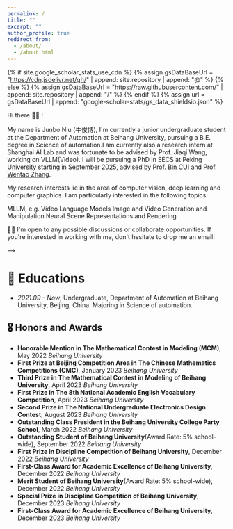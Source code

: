 ```yaml
---
permalink: /
title: ""
excerpt: ""
author_profile: true
redirect_from: 
  - /about/
  - /about.html
---
```


{% if site.google_scholar_stats_use_cdn %}
{% assign gsDataBaseUrl = "https://cdn.jsdelivr.net/gh/" | append: site.repository | append: "@" %}
{% else %}
{% assign gsDataBaseUrl = "https://raw.githubusercontent.com/" | append: site.repository | append: "/" %}
{% endif %}
{% assign url = gsDataBaseUrl | append: "google-scholar-stats/gs_data_shieldsio.json" %}

<span class='anchor' id='about-me'></span>

Hi there 👋👋 !

My name is Junbo Niu (牛俊博), I'm currently a junior undergraduate student at the Department of Automation at Beihang University, pursuing a B.E. degree in Science of automation.I am currently also a research intern at Shanghai AI Lab and was fortunate to be advised by Prof. Jiaqi Wang, working on VLLM(Video). I will be pursuing a PhD in EECS at Peking University starting in September 2025, advised by Prof. [Bin CUI](https://cuibinpku.github.io/) and Prof. [Wentao Zhang](https://zwt233.github.io/).

My research interests lie in the area of computer vision, deep learning and computer graphics. I am particularly interested in the following topics:

MLLM, e.g. Video Language Models
Image and Video Generation and Manipulation
Neural Scene Representations and Rendering

🌟🌟 I'm open to any possible discussions or collaborate opportunities. If you're interested in working with me, don't hesitate to drop me an email! 

<!-- My curriculum vitae can be downloaded [here (in English)](resume/CvOfJunboNiu.pdf).  -->

<!-- Other 2 papers regarding IP protection of DL have currently been submitted to CCF-A tier conferences. -->
<!-- ## 🖨️ Preprints & In Submission -->
-->

# 📖 Educations
- *2021.09 - Now*, Undergraduate, Department of Automation at Beihang University, Beijing, China. Majoring in Science of automation. 


<!-- # 💻 Internships
To be updated. -->

## 🎖 Honors and Awards

- **Honorable Mention in The Mathematical Contest in Modeling (MCM)**, May 2022 *Beihang University*
- **First Prize at Beijing Competition Area in The Chinese Mathematics Competitions (CMC)**, January 2023 *Beihang University*
- **Third Prize in The Mathematical Contest in Modeling of Beihang University**, April 2023 *Beihang University*
- **First Prize in The 8th National Academic English Vocabulary Competition**, April 2023 *Beihang University*
- **Second Prize in The National Undergraduate Electronics Design Contest**, August 2023 *Beihang University*
- **Outstanding Class President in the Beihang University College Party School**, March 2022 *Beihang University*
- **Outstanding Student of Beihang University**(Award Rate: 5% school-wide), September 2022 *Beihang University*
- **First Prize in Discipline Competition of Beihang University**, December 2022 *Beihang University*
- **First-Class Award for Academic Excellence of Beihang University**, December 2022 *Beihang University*
- **Merit Student of Beihang University**(Award Rate: 5% school-wide), December 2022 *Beihang University*
- **Special Prize in Discipline Competition of Beihang University**, December 2023 *Beihang University*
- **First-Class Award for Academic Excellence of Beihang University**, December 2023 *Beihang University*



